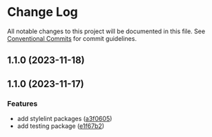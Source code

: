 # Change Log

All notable changes to this project will be documented in this file.
See [Conventional Commits](https://conventionalcommits.org) for commit guidelines.

## 1.1.0 (2023-11-18)

## 1.1.0 (2023-11-17)


### Features

* add stylelint packages ([a3f0605](https://github.com/mauroreisvieira/harmonix-hub/commit/a3f06054e96476a46eaea6b60951e9d29b2a5b7c))
* add testing package ([e1f67b2](https://github.com/mauroreisvieira/harmonix-hub/commit/e1f67b2ef8ac9c94acbedb0455f234ebd984ca86))
